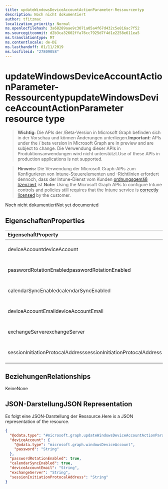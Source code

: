 ```yaml
---
title: updateWindowsDeviceAccountActionParameter-Ressourcentyp
description: Noch nicht dokumentiert
author: tfitzmac
localization_priority: Normal
ms.openlocfilehash: 3a68289aae9c3071a05a4f67d432c5e816ac7f52
ms.sourcegitcommit: d2b3ca32602ffa76cc7925d7f4d1e2258e611ea5
ms.translationtype: MT
ms.contentlocale: de-DE
ms.lasthandoff: 01/11/2019
ms.locfileid: "27809058"
---
```

# <a name="updatewindowsdeviceaccountactionparameter-resource-type"></a><span data-ttu-id="bbd99-103">updateWindowsDeviceAccountActionParameter-Ressourcentyp</span><span class="sxs-lookup"><span data-stu-id="bbd99-103">updateWindowsDeviceAccountActionParameter resource type</span></span>

> <span data-ttu-id="bbd99-104">**Wichtig:** Die APIs der /Beta-Version in Microsoft Graph befinden sich in der Vorschau und können Änderungen unterliegen.</span><span class="sxs-lookup"><span data-stu-id="bbd99-104">**Important:** APIs under the / beta version in Microsoft Graph are in preview and are subject to change.</span></span> <span data-ttu-id="bbd99-105">Die Verwendung dieser APIs in Produktionsanwendungen wird nicht unterstützt.</span><span class="sxs-lookup"><span data-stu-id="bbd99-105">Use of these APIs in production applications is not supported.</span></span>

> <span data-ttu-id="bbd99-106">**Hinweis:** Die Verwendung der Microsoft Graph-APIs zum Konfigurieren von Intune-Steuerelementen und -Richtlinien erfordert dennoch, dass der Intune-Dienst vom Kunden [ordnungsgemäß lizenziert](https://go.microsoft.com/fwlink/?linkid=839381) ist.</span><span class="sxs-lookup"><span data-stu-id="bbd99-106">**Note:** Using the Microsoft Graph APIs to configure Intune controls and policies still requires that the Intune service is [correctly licensed](https://go.microsoft.com/fwlink/?linkid=839381) by the customer.</span></span>

<span data-ttu-id="bbd99-107">Noch nicht dokumentiert</span><span class="sxs-lookup"><span data-stu-id="bbd99-107">Not yet documented</span></span>
## <a name="properties"></a><span data-ttu-id="bbd99-108">Eigenschaften</span><span class="sxs-lookup"><span data-stu-id="bbd99-108">Properties</span></span>
|<span data-ttu-id="bbd99-109">Eigenschaft</span><span class="sxs-lookup"><span data-stu-id="bbd99-109">Property</span></span>|<span data-ttu-id="bbd99-110">Typ</span><span class="sxs-lookup"><span data-stu-id="bbd99-110">Type</span></span>|<span data-ttu-id="bbd99-111">Beschreibung</span><span class="sxs-lookup"><span data-stu-id="bbd99-111">Description</span></span>|
|:---|:---|:---|
|<span data-ttu-id="bbd99-112">deviceAccount</span><span class="sxs-lookup"><span data-stu-id="bbd99-112">deviceAccount</span></span>|[<span data-ttu-id="bbd99-113">windowsDeviceAccount</span><span class="sxs-lookup"><span data-stu-id="bbd99-113">windowsDeviceAccount</span></span>](../resources/intune-devices-windowsdeviceaccount.md)|<span data-ttu-id="bbd99-114">Noch nicht dokumentiert.</span><span class="sxs-lookup"><span data-stu-id="bbd99-114">Not yet documented</span></span>|
|<span data-ttu-id="bbd99-115">passwordRotationEnabled</span><span class="sxs-lookup"><span data-stu-id="bbd99-115">passwordRotationEnabled</span></span>|<span data-ttu-id="bbd99-116">Boolescher Wert</span><span class="sxs-lookup"><span data-stu-id="bbd99-116">Boolean</span></span>|<span data-ttu-id="bbd99-117">Noch nicht dokumentiert.</span><span class="sxs-lookup"><span data-stu-id="bbd99-117">Not yet documented</span></span>|
|<span data-ttu-id="bbd99-118">calendarSyncEnabled</span><span class="sxs-lookup"><span data-stu-id="bbd99-118">calendarSyncEnabled</span></span>|<span data-ttu-id="bbd99-119">Boolescher Wert</span><span class="sxs-lookup"><span data-stu-id="bbd99-119">Boolean</span></span>|<span data-ttu-id="bbd99-120">Noch nicht dokumentiert.</span><span class="sxs-lookup"><span data-stu-id="bbd99-120">Not yet documented</span></span>|
|<span data-ttu-id="bbd99-121">deviceAccountEmail</span><span class="sxs-lookup"><span data-stu-id="bbd99-121">deviceAccountEmail</span></span>|<span data-ttu-id="bbd99-122">Zeichenfolge</span><span class="sxs-lookup"><span data-stu-id="bbd99-122">String</span></span>|<span data-ttu-id="bbd99-123">Noch nicht dokumentiert.</span><span class="sxs-lookup"><span data-stu-id="bbd99-123">Not yet documented</span></span>|
|<span data-ttu-id="bbd99-124">exchangeServer</span><span class="sxs-lookup"><span data-stu-id="bbd99-124">exchangeServer</span></span>|<span data-ttu-id="bbd99-125">Zeichenfolge</span><span class="sxs-lookup"><span data-stu-id="bbd99-125">String</span></span>|<span data-ttu-id="bbd99-126">Noch nicht dokumentiert.</span><span class="sxs-lookup"><span data-stu-id="bbd99-126">Not yet documented</span></span>|
|<span data-ttu-id="bbd99-127">sessionInitiationProtocalAddress</span><span class="sxs-lookup"><span data-stu-id="bbd99-127">sessionInitiationProtocalAddress</span></span>|<span data-ttu-id="bbd99-128">Zeichenfolge</span><span class="sxs-lookup"><span data-stu-id="bbd99-128">String</span></span>|<span data-ttu-id="bbd99-129">Noch nicht dokumentiert.</span><span class="sxs-lookup"><span data-stu-id="bbd99-129">Not yet documented</span></span>|

## <a name="relationships"></a><span data-ttu-id="bbd99-130">Beziehungen</span><span class="sxs-lookup"><span data-stu-id="bbd99-130">Relationships</span></span>
<span data-ttu-id="bbd99-131">Keine</span><span class="sxs-lookup"><span data-stu-id="bbd99-131">None</span></span>
## <a name="json-representation"></a><span data-ttu-id="bbd99-132">JSON-Darstellung</span><span class="sxs-lookup"><span data-stu-id="bbd99-132">JSON Representation</span></span>
<span data-ttu-id="bbd99-133">Es folgt eine JSON-Darstellung der Ressource.</span><span class="sxs-lookup"><span data-stu-id="bbd99-133">Here is a JSON representation of the resource.</span></span>
<!-- {
  "blockType": "resource",
  "@odata.type": "microsoft.graph.updateWindowsDeviceAccountActionParameter"
}
-->
``` json
{
  "@odata.type": "#microsoft.graph.updateWindowsDeviceAccountActionParameter",
  "deviceAccount": {
    "@odata.type": "microsoft.graph.windowsDeviceAccount",
    "password": "String"
  },
  "passwordRotationEnabled": true,
  "calendarSyncEnabled": true,
  "deviceAccountEmail": "String",
  "exchangeServer": "String",
  "sessionInitiationProtocalAddress": "String"
}
```






